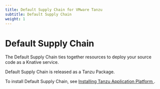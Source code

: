 ```yaml
---
title: Default Supply Chain for VMware Tanzu
subtitle: Default Supply Chain
weight: 1
---
```


# Default Supply Chain


The Default Supply Chain ties together resources to deploy your source code as a Knative service.

Default Supply Chain is released as a Tanzu Package.

To install Default Supply Chain, see [Installing Tanzu Application Platform ](../install-intro.md).
